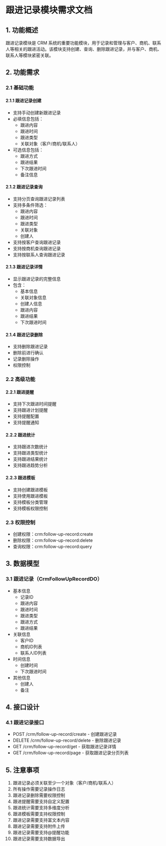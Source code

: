 # 跟进记录模块需求文档

## 1. 功能概述

跟进记录模块是 CRM 系统的重要功能模块，用于记录和管理与客户、商机、联系人等相关的跟进活动。该模块支持创建、查询、删除跟进记录，并与客户、商机、联系人等模块紧密关联。

## 2. 功能需求

### 2.1 基础功能

#### 2.1.1 跟进记录创建
- 支持手动创建新跟进记录
- 必填信息包括：
  - 跟进内容
  - 跟进时间
  - 跟进类型
  - 关联对象（客户/商机/联系人）
- 可选信息包括：
  - 跟进方式
  - 跟进结果
  - 下次跟进时间
  - 备注信息

#### 2.1.2 跟进记录查询
- 支持分页查询跟进记录列表
- 支持多条件筛选：
  - 跟进内容
  - 跟进时间
  - 跟进类型
  - 关联对象
  - 创建人
- 支持按客户查询跟进记录
- 支持按商机查询跟进记录
- 支持按联系人查询跟进记录

#### 2.1.3 跟进记录详情
- 显示跟进记录的完整信息
- 包含：
  - 基本信息
  - 关联对象信息
  - 创建人信息
  - 跟进内容
  - 跟进结果
  - 下次跟进时间

#### 2.1.4 跟进记录删除
- 支持删除跟进记录
- 删除前进行确认
- 记录删除操作
- 权限控制

### 2.2 高级功能

#### 2.2.1 跟进提醒
- 支持下次跟进时间提醒
- 支持跟进计划提醒
- 支持提醒配置
- 支持提醒通知

#### 2.2.2 跟进统计
- 支持跟进次数统计
- 支持跟进类型统计
- 支持跟进结果统计
- 支持跟进趋势分析

#### 2.2.3 跟进模板
- 支持创建跟进模板
- 支持使用跟进模板
- 支持模板分类管理
- 支持模板权限控制

### 2.3 权限控制

- 创建权限：crm:follow-up-record:create
- 删除权限：crm:follow-up-record:delete
- 查询权限：crm:follow-up-record:query

## 3. 数据模型

### 3.1 跟进记录（CrmFollowUpRecordDO）
- 基本信息
  - 记录ID
  - 跟进内容
  - 跟进时间
  - 跟进类型
  - 跟进方式
  - 跟进结果
- 关联信息
  - 客户ID
  - 商机ID列表
  - 联系人ID列表
- 时间信息
  - 创建时间
  - 下次跟进时间
- 其他信息
  - 创建人
  - 备注

## 4. 接口设计

### 4.1 跟进记录接口
- POST /crm/follow-up-record/create - 创建跟进记录
- DELETE /crm/follow-up-record/delete - 删除跟进记录
- GET /crm/follow-up-record/get - 获取跟进记录详情
- GET /crm/follow-up-record/page - 获取跟进记录分页列表

## 5. 注意事项

1. 跟进记录必须关联至少一个对象（客户/商机/联系人）
2. 所有操作需要记录操作日志
3. 跟进记录删除需要权限控制
4. 跟进提醒需要支持自定义配置
5. 跟进统计需要支持多维度分析
6. 跟进模板需要支持权限控制
7. 跟进记录需要支持富文本内容
8. 跟进记录需要支持附件上传
9. 跟进记录需要支持@提醒功能
10. 跟进记录需要支持数据导出 